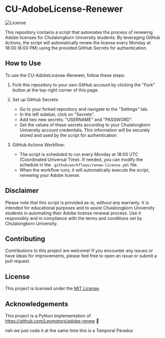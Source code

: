 # CU-AdobeLicense-Renewer

![License](https://img.shields.io/badge/license-MIT-blue.svg)

This repository contains a script that automates the process of renewing Adobe licenses for Chulalongkorn University students. By leveraging GitHub Actions, the script will automatically renew the license every Monday at 18:00 (6:00 PM) using the provided GitHub Secrets for authentication.

## How to Use

To use the CU-AdobeLicense-Renewer, follow these steps:

1. Fork this repository to your own GitHub account by clicking the "Fork" button at the top-right corner of this page.

2. Set up GitHub Secrets:
   - Go to your forked repository and navigate to the "Settings" tab.
   - In the left sidebar, click on "Secrets".
   - Add two new secrets: "USERNAME" and "PASSWORD".
   - Set the values of these secrets according to your Chulalongkorn University account credentials. This information will be securely stored and used by the script for authentication.

3. GitHub Actions Workflow:
   - The script is scheduled to run every Monday at 18:00 UTC (Coordinated Universal Time). If needed, you can modify the schedule in the `.github/workflows/renew-license.yml` file.
   - When the workflow runs, it will automatically execute the script, renewing your Adobe license.

## Disclaimer

Please note that this script is provided as-is, without any warranty. It is intended for educational purposes and to assist Chulalongkorn University students in automating their Adobe license renewal process. Use it responsibly and in compliance with the terms and conditions set by Chulalongkorn University.

## Contributing

Contributions to this project are welcome! If you encounter any issues or have ideas for improvements, please feel free to open an issue or submit a pull request.

## License

This project is licensed under the [MIT License](LICENSE).

## Acknowledgements
This project is a Python implementation of https://github.com/Leomotors/adobe-renew 🤣

nah we just code it at the same time this is a Tamporal Paradox


